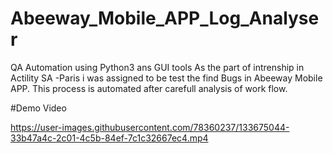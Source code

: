 # Abeeway_Mobile_APP_Log_Analyser
QA Automation using Python3 ans GUI tools
As the part of intrenship in Actility SA -Paris i was assigned to be test the find Bugs in Abeeway Mobile APP. This process is automated after carefull analysis of work flow. 
 

#Demo Video 

https://user-images.githubusercontent.com/78360237/133675044-33b47a4c-2c01-4c5b-84ef-7c1c32667ec4.mp4


